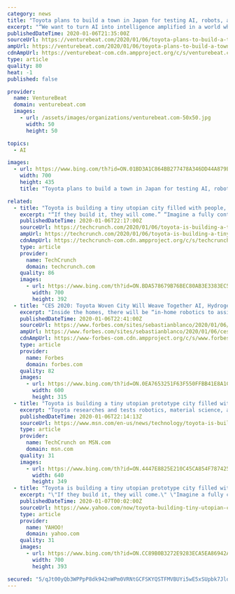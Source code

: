 ```yaml
---
category: news
title: "Toyota plans to build a town in Japan for testing AI, robots, and sustainable energy"
excerpt: "“We want to turn AI into intelligence amplified in a world where AI has negative connotations,” he said. “Right now, you might think this guy has lost his mind. Is he a Japanese version of Willy Wonka?” He said he believes it is a chance to weave together a new kind of city, all with views of Mount Fuji in Japan."
publishedDateTime: 2020-01-06T21:35:00Z
sourceUrl: https://venturebeat.com/2020/01/06/toyota-plans-to-build-a-town-of-the-future-in-japan/
ampUrl: https://venturebeat.com/2020/01/06/toyota-plans-to-build-a-town-of-the-future-in-japan/amp/
cdnAmpUrl: https://venturebeat-com.cdn.ampproject.org/c/s/venturebeat.com/2020/01/06/toyota-plans-to-build-a-town-of-the-future-in-japan/amp/
type: article
quality: 80
heat: -1
published: false

provider:
  name: VentureBeat
  domain: venturebeat.com
  images:
    - url: /assets/images/organizations/venturebeat.com-50x50.jpg
      width: 50
      height: 50

topics:
  - AI

images:
  - url: https://www.bing.com/th?id=ON.01BD3A1C864BB277478A346DD44A879E
    width: 700
    height: 435
    title: "Toyota plans to build a town in Japan for testing AI, robots, and sustainable energy"

related:
  - title: "Toyota is building a tiny utopian city filled with people, robots and AI"
    excerpt: "“If they build it, they will come.” “Imagine a fully controlled site that will allow researchers, engineers and scientists the opportunity to freely test technology such as autonomy, mobility as a service, robotics, smart home-connected technology, AI and more in a real-world environment,” Toyoda. This so-called Woven City will be a ..."
    publishedDateTime: 2020-01-06T22:17:00Z
    sourceUrl: https://techcrunch.com/2020/01/06/toyota-is-building-a-tiny-utopian-city-filled-with-people-robots-and-ai/
    ampUrl: https://techcrunch.com/2020/01/06/toyota-is-building-a-tiny-utopian-city-filled-with-people-robots-and-ai/amp/
    cdnAmpUrl: https://techcrunch-com.cdn.ampproject.org/c/s/techcrunch.com/2020/01/06/toyota-is-building-a-tiny-utopian-city-filled-with-people-robots-and-ai/amp/
    type: article
    provider:
      name: TechCrunch
      domain: techcrunch.com
    quality: 86
    images:
      - url: https://www.bing.com/th?id=ON.BDA578679B76BEC80AB3E3383EC5007C
        width: 700
        height: 392
  - title: "CES 2020: Toyota Woven City Will Weave Together AI, Hydrogen Power And The Future"
    excerpt: "Inside the homes, there will be “in-home robotics to assist with daily living,” Toyota says. That means sensor-based AI for health checks, an especially important feature in an aging society like Japan’s. There will also be a digital operating system for the city’s infrastructure with an AI to test and manage the communications coming ..."
    publishedDateTime: 2020-01-06T22:41:00Z
    sourceUrl: https://www.forbes.com/sites/sebastianblanco/2020/01/06/ces-2020-toyota-woven-city-will-weave-together-ai-hydrogen-power-and-the-future/
    ampUrl: https://www.forbes.com/sites/sebastianblanco/2020/01/06/ces-2020-toyota-woven-city-will-weave-together-ai-hydrogen-power-and-the-future/amp/
    cdnAmpUrl: https://www-forbes-com.cdn.ampproject.org/c/s/www.forbes.com/sites/sebastianblanco/2020/01/06/ces-2020-toyota-woven-city-will-weave-together-ai-hydrogen-power-and-the-future/amp/
    type: article
    provider:
      name: Forbes
      domain: forbes.com
    quality: 82
    images:
      - url: https://www.bing.com/th?id=ON.0EA7653251F63F550FFBB41E8A1CBEF9
        width: 600
        height: 315
  - title: "Toyota is building a tiny utopian prototype city filled with people, robots and AI"
    excerpt: "Toyota researches and tests robotics, material science, automated driving and alternative fuel technology in labs all around the world. Now the automaker is trying a new and far more ambitious project: build a prototype city on a 175-acre site at the foot of Mount Fugi in Japan,"
    publishedDateTime: 2020-01-06T22:14:13Z
    sourceUrl: https://www.msn.com/en-us/news/technology/toyota-is-building-a-tiny-utopian-prototype-city-filled-with-people-robots-and-ai/ar-BBYGaK5
    type: article
    provider:
      name: TechCrunch on MSN.com
      domain: msn.com
    quality: 31
    images:
      - url: https://www.bing.com/th?id=ON.4447E8825E210C45CA854F78742593AB
        width: 640
        height: 349
  - title: "Toyota is building a tiny utopian prototype city filled with people, robots and AI"
    excerpt: "\"If they build it, they will come.\" \"Imagine a fully controlled site that will allow researchers, engineers and scientists the opportunity to freely test technology such as autonomy, mobility-as-a-service, robotics, smart home-connected technology, AI and more, in a real-world environment,\" Toyoda said. This so-called Woven City will be a fully ..."
    publishedDateTime: 2020-01-07T00:02:00Z
    sourceUrl: https://www.yahoo.com/now/toyota-building-tiny-utopian-city-221413545.html
    type: article
    provider:
      name: YAHOO!
      domain: yahoo.com
    quality: 31
    images:
      - url: https://www.bing.com/th?id=ON.CC89B0B3272E9283ECA5EA86942ADB2E
        width: 700
        height: 393

secured: "5/qJt00yQb3WPPpP8dk942nWPm0VRNtGCFSKYQSTFMVBUYi5wE5xSUpbk7JloGmHMjayadE2gptCrToRfZVdJfVPaXY/fheeaQy3GcIuqgddHy0ej4fSvlOX/6Pp2kTBU1qBPiblhXuN4oRTbCPQd6xa0kuXfvVj4K+/QzdzkwCvCLLDy5O0J4PcnI3MMWpRdolfDDVpbV6+rSj5PYUOpxqSDPoasbxZ1KpaJBXGHm5IvdNRsLeifcPG1aTWbxQ32bgugPJ8LXQfkuJ0LTB6aQ==;pX+zfH1o0nFO0gJryOEADw=="
---
```


